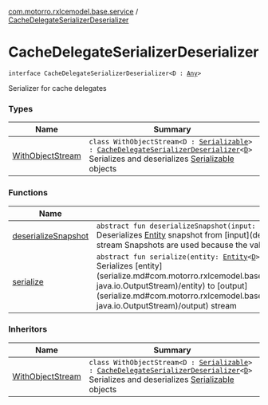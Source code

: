 [com.motorro.rxlcemodel.base.service](../index.md) / [CacheDelegateSerializerDeserializer](./index.md)

# CacheDelegateSerializerDeserializer

`interface CacheDelegateSerializerDeserializer<D : `[`Any`](https://kotlinlang.org/api/latest/jvm/stdlib/kotlin/-any/index.html)`>`

Serializer for cache delegates

### Types

| Name | Summary |
|---|---|
| [WithObjectStream](-with-object-stream/index.md) | `class WithObjectStream<D : `[`Serializable`](http://docs.oracle.com/javase/6/docs/api/java/io/Serializable.html)`> : `[`CacheDelegateSerializerDeserializer`](./index.md)`<`[`D`](-with-object-stream/index.md#D)`>`<br>Serializes and deserializes [Serializable](http://docs.oracle.com/javase/6/docs/api/java/io/Serializable.html) objects |

### Functions

| Name | Summary |
|---|---|
| [deserializeSnapshot](deserialize-snapshot.md) | `abstract fun deserializeSnapshot(input: `[`InputStream`](http://docs.oracle.com/javase/6/docs/api/java/io/InputStream.html)`, length: `[`Long`](https://kotlinlang.org/api/latest/jvm/stdlib/kotlin/-long/index.html)`, invalidated: `[`Boolean`](https://kotlinlang.org/api/latest/jvm/stdlib/kotlin/-boolean/index.html)`): `[`Entity`](../../com.motorro.rxlcemodel.base.entity/-entity/index.md)`<`[`D`](index.md#D)`>?`<br>Deserializes [Entity](../../com.motorro.rxlcemodel.base.entity/-entity/index.md) snapshot from [input](deserialize-snapshot.md#com.motorro.rxlcemodel.base.service.CacheDelegateSerializerDeserializer$deserializeSnapshot(java.io.InputStream, kotlin.Long, kotlin.Boolean)/input) stream Snapshots are used because the validity status is only actual when we are getting cached data. https://github.com/motorro/RxLceModel/issues/5 |
| [serialize](serialize.md) | `abstract fun serialize(entity: `[`Entity`](../../com.motorro.rxlcemodel.base.entity/-entity/index.md)`<`[`D`](index.md#D)`>, output: `[`OutputStream`](http://docs.oracle.com/javase/6/docs/api/java/io/OutputStream.html)`): `[`Unit`](https://kotlinlang.org/api/latest/jvm/stdlib/kotlin/-unit/index.html)<br>Serializes [entity](serialize.md#com.motorro.rxlcemodel.base.service.CacheDelegateSerializerDeserializer$serialize(com.motorro.rxlcemodel.base.entity.Entity((com.motorro.rxlcemodel.base.service.CacheDelegateSerializerDeserializer.D)), java.io.OutputStream)/entity) to [output](serialize.md#com.motorro.rxlcemodel.base.service.CacheDelegateSerializerDeserializer$serialize(com.motorro.rxlcemodel.base.entity.Entity((com.motorro.rxlcemodel.base.service.CacheDelegateSerializerDeserializer.D)), java.io.OutputStream)/output) stream |

### Inheritors

| Name | Summary |
|---|---|
| [WithObjectStream](-with-object-stream/index.md) | `class WithObjectStream<D : `[`Serializable`](http://docs.oracle.com/javase/6/docs/api/java/io/Serializable.html)`> : `[`CacheDelegateSerializerDeserializer`](./index.md)`<`[`D`](-with-object-stream/index.md#D)`>`<br>Serializes and deserializes [Serializable](http://docs.oracle.com/javase/6/docs/api/java/io/Serializable.html) objects |
